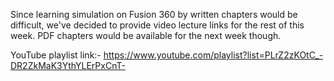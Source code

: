 Since learning simulation on Fusion 360 by written chapters would be difficult, we've decided to provide video lecture links for the rest of this week. PDF chapters would be available for the next week though.

YouTube playlist link:- https://www.youtube.com/playlist?list=PLrZ2zKOtC_-DR2ZkMaK3YthYLErPxCnT-
